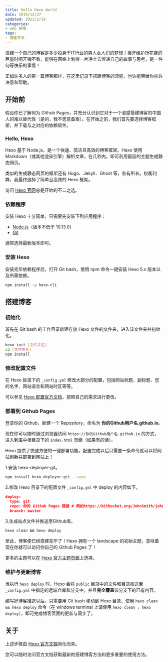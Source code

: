 ```yaml
---
title: Hello Hexo World
date: 2019/12/27
updated: 2021/2/19
categories:
- web 前端
tags:
- 博客开发
---
```

搭建一个自己的博客是多少投身于IT行业的男人女人们的梦想！撇开维护所花费的巨量时间开销不看，能够在网络上划得一片净土去传递自己的故事与思考，是一件何等快乐的事情！

正如许多人的第一篇博客那样，在这里记录下搭建博客的流程，也许能带给你些许决意和帮助。

## 开始前

假设你已了解何为 Github Pages，并充分认识到它对于一个渴望搭建博客的中国人的难以替代性（是的，我不愿意备案）。在开始之前，我们首先要选择博客框架，并下载与之对应的依赖软件。

### Hello, Hexo

Hexo 基于 Node.js，是一个快速、简洁且高效的博客框架。Hexo 使用 Markdown（或其他渲染引擎）解析文章，在几秒内，即可利用靓丽的主题生成静态网页。

类似的生成静态网页的框架还有 Hugo、Jekyll、Ghost 等，各有所长。权衡利弊，我最终选择了简单且高效的 Hexo 框架。

访问 [Hexo 官网](https://hexo.io/zh-cn)总是开始的不二之选。

### 依赖程序

安装 Hexo 十分简单，只需要先安装下列应用程序：

- [Node.js](https://nodejs.org/en/)（版本不低于 10.13.0）
- [Git](https://git-scm.com/)

通常选择最新版本即可。

### 安装 Hexo

安装完毕依赖程序后，打开 Git bash，使用 npm 命令一键安装 Hexo 5.x 版本以及所需依赖。

``` bash
npm install -g hexo-cli
```

## 搭建博客

### 初始化

首先在 Git bash 的工作目录新建存放 Hexo 文件的文件夹，进入该文件夹并初始化。

``` bash
hexo init [文件夹名]
cd [文件夹名]
npm install
```

### 修改配置文件

在 Hexo 目录下的 `_config.yml` 修改大部分的配置，包括网站标题、副标题、您的名字、网站语言和网站时区等等。

可以参见 [Hexo 配置官方文档](https://hexo.io/zh-cn/docs/configuration)，按照自己的需求进行更改。

### 部署到 Github Pages

登录你的 Github，新建一个 Repository，命名为 **你的Github用户名.github.io**。

现在你可以随时通过浏览器访问 `https://你的Github用户名.github.io` 的方式，进入到库中根目录下的 `index.html` 页面（如果有的话）。

Hexo 提供了快速方便的一键部署功能，配置完成以后只需要一条命令就可以将网站刷新并部署到网站上！

1.安装 hexo-deployer-git。

``` bash
npm install hexo-deployer-git --save
```

2.修改 Hexo 目录下的配置文件 `_config.yml` 中 deploy 的内容如下。

``` json
deploy:
  type: git
  repo: 你的 Github Pages 链接 # 例如https://bitbucket.org/JohnSmith/johnsmith.bitbucket.io
  branch: master
```

3.生成站点文件并推送至Github库。

``` bash
hexo clean && hexo deploy
```

至此，博客便已经搭建完毕了！Hexo 拥有一个 landscape 的初始主题，意味着现在你就可以访问你自己的 Github Pages 了！

更多的主题可以在 [Hexo 官方主题页面](https://hexo.io/themes)上选择。

### 维护与更新博客

当执行 `hexo deploy` 时，Hexo 会将 `public` 目录中的文件和目录推送至 `_config.yml` 中指定的远端仓库和分支中，并且**完全覆盖**该分支下的已有内容。

编写好博客推送以后，只需要用 Git bash 移动到 Hexo 目录，使用 `hexo clean && hexo deploy` 命令（在 windows terminal 上请使用 `hexo clean ; hexo deploy`），即可完成博客页面的更新与同步了。

## 关于

上述步骤由 [Hexo 官方文档](https://hexo.io/docs/)简化而来。

您可以随时访问官方文档获取最新的搭建博客方法和更多重要的使用方法。
